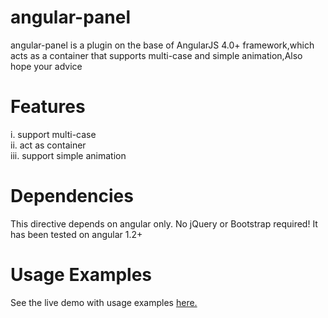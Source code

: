 # angular-panel
angular-panel is a plugin on the base of AngularJS 4.0+ framework,which acts as a container that supports multi-case and simple animation,Also hope your advice

# Features
i.  support multi-case<br/>
ii. act as container<br/>
iii. support simple animation<br/>

# Dependencies
This directive depends on angular only. No jQuery or Bootstrap required! It has been tested on angular 1.2+

# Usage Examples
See the live demo with usage examples <a href = ''>here.</a>

